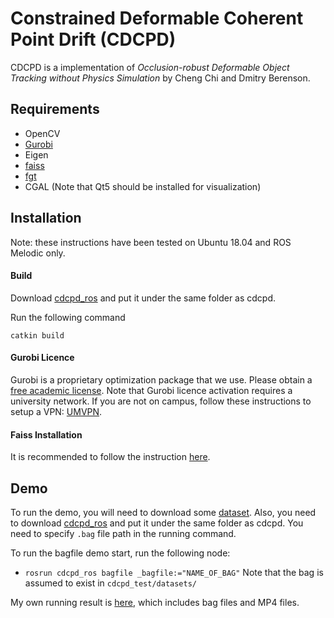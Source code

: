 Constrained Deformable Coherent Point Drift (CDCPD)
=============

CDCPD is a implementation of *Occlusion-robust Deformable Object Tracking without Physics Simulation*
by Cheng Chi and Dmitry Berenson.

Requirements
------------
  * OpenCV
  * [Gurobi](https://www.gurobi.com/)
  * Eigen
  * [faiss](https://github.com/facebookresearch/faiss)
  * [fgt](https://github.com/gadomski/fgt)
  * CGAL (Note that Qt5 should be installed for visualization)
  
Installation
------------

Note: these instructions have been tested on Ubuntu 18.04 and ROS Melodic only.

#### Build

Download [cdcpd_ros](https://github.com/UM-ARM-Lab/cdcpd_ros) and put it under the same folder as cdcpd.

Run the following command
```
catkin build
```

#### Gurobi Licence

Gurobi is a proprietary optimization package that we use. Please obtain a [free academic license](https://www.gurobi.com/academia/academic-program-and-licenses).
Note that Gurobi licence activation requires a university network. If you are not on campus, follow these instructions to setup a VPN: [UMVPN](https://documentation.its.umich.edu/vpn/vpn-linux-vpn-instructions).

#### Faiss Installation

It is recommended to follow the instruction [here](https://github.com/facebookresearch/faiss/blob/master/INSTALL.md).

Demo
------------
To run the demo, you will need to download some [dataset](https://drive.google.com/drive/folders/17_xRbsX6Pnk9KkTxouIu1FLqE1yNmIdW?usp=sharing).
Also, you need to download [cdcpd_ros](https://github.com/UM-ARM-Lab/cdcpd_ros) and put it under the same folder as cdcpd.
You need to specify `.bag` file path in the running command.

To run the bagfile demo start, run the following node:
* `rosrun cdcpd_ros bagfile _bagfile:="NAME_OF_BAG"`
Note that the bag is assumed to exist in `cdcpd_test/datasets/`

My own running result is [here](https://drive.google.com/open?id=1HovZ9eJMZ1WYyCsdsISw5YndlS-BUwSx), which includes bag files and MP4 files.
